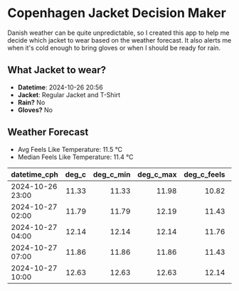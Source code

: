 
# Copenhagen Jacket Decision Maker

Danish weather can be quite unpredictable, so I created this app to help me decide which jacket to wear based on the weather forecast. 
It also alerts me when it's cold enough to bring gloves or when I should be ready for rain.

## What Jacket to wear?

- **Datetime**: 2024-10-26 20:56
- **Jacket**: Regular Jacket and T-Shirt
- **Rain?** No
- **Gloves?** No

## Weather Forecast
- Avg Feels Like Temperature: 11.5 °C
- Median Feels Like Temperature: 11.4 °C

| datetime_cph     |   deg_c |   deg_c_min |   deg_c_max |   deg_c_feels | weather   | wind   | rain   |
|:-----------------|--------:|------------:|------------:|--------------:|:----------|:-------|:-------|
| 2024-10-26 23:00 |   11.33 |       11.33 |       11.98 |         10.82 | Clouds    | Low    | None   |
| 2024-10-27 02:00 |   11.79 |       11.79 |       12.19 |         11.43 | Clouds    | High   | None   |
| 2024-10-27 04:00 |   12.14 |       12.14 |       12.14 |         11.76 | Clouds    | High   | None   |
| 2024-10-27 07:00 |   11.86 |       11.86 |       11.86 |         11.43 | Clouds    | High   | None   |
| 2024-10-27 10:00 |   12.63 |       12.63 |       12.63 |         12.14 | Clouds    | Low    | None   |
        